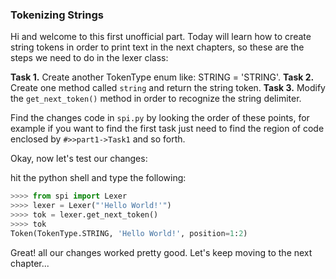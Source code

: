### Tokenizing Strings

Hi and welcome to this first unofficial part. Today will learn how to create string tokens 
in order to print text in the next chapters, so these are the steps we need to do in the lexer class:

**Task 1.** Create another TokenType enum like: STRING = 'STRING'.
**Task 2.** Create one method called `string` and return the string token.
**Task 3.** Modify the `get_next_token()` method in order to recognize the string delimiter.

Find the changes code in `spi.py` by looking the order of these points, for example if you want to
find the first task just need to find the region of code enclosed by `#>>part1->Task1` and so forth.

Okay, now let's test our changes:

hit the python shell and type the following:

```python
>>>> from spi import Lexer
>>>> lexer = Lexer("'Hello World!'")
>>>> tok = lexer.get_next_token()
>>>> tok
Token(TokenType.STRING, 'Hello World!', position=1:2)
```

Great! all our changes worked pretty good. Let's keep moving to the next chapter...